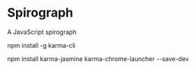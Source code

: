 # Spirograph
A JavaScript spirograph

npm install -g karma-cli

npm install karma-jasmine karma-chrome-launcher --save-dev

